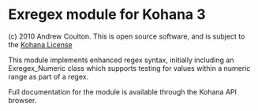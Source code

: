 # Exregex module for Kohana 3
(c) 2010 Andrew Coulton. This is open source software, and is subject to the
[Kohana License](http://kohanaphp.com/license)

This module implements enhanced regex syntax, initially including an Exregex_Numeric
class which supports testing for values within a numeric range as part of a regex.

Full documentation for the module is available through the Kohana API browser.